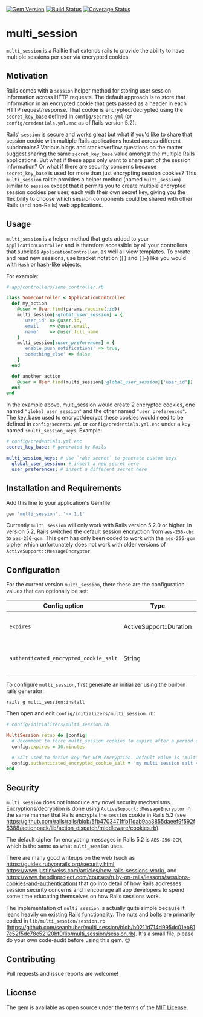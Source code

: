 [![Gem Version](https://badge.fury.io/rb/multi_session.svg)](https://badge.fury.io/rb/multi_session)
[![Build Status](https://travis-ci.org/seanhuber/multi_session.svg?branch=master)](https://travis-ci.org/seanhuber/multi_session)
[![Coverage Status](https://coveralls.io/repos/github/seanhuber/multi_session/badge.svg?branch=master)](https://coveralls.io/github/seanhuber/multi_session?branch=master)

multi_session
==============

`multi_session` is a Railtie that extends rails to provide the ability to have multiple sessions per user via encrypted cookies.

## Motivation

Rails comes with a `session` helper method for storing user session information across HTTP requests.  The default approach is to store that information in an encrypted cookie that gets passed as a header in each HTTP request/response.  That cookie is encrypted/decrypted using the `secret_key_base` defined in `config/secrets.yml` (or `config/credentials.yml.enc` as of Rails version 5.2).

Rails' `session` is secure and works great but what if you'd like to share that session cookie with multiple Rails applications hosted across different subdomains? Various blogs and stackoverflow questions on the matter suggest sharing the same `secret_key_base` value amongst the multiple Rails applications.  But what if these apps only want to share part of the session information? Or what if there are security concerns because `secret_key_base` is used for more than just encrypting session cookies? This `multi_session` railtie provides a helper method (named `multi_session`) similar to `session` except that it permits you to create multiple encrypted session cookies per user, each with their own secret key, giving you the flexibility to choose which session components could be shared with other Rails (and non-Rails) web applications.

## Usage

`multi_session` is a helper method that gets added to your `ApplicationController` and is therefore accessible by all your controllers that subclass `ApplicationController`, as well all view templates.  To create and read new sessions, use bracket notation (`[]` and `[]=`) like you would with `Hash` or hash-like objects.

For example:

```ruby
# app/controllers/some_controller.rb

class SomeController < ApplicationController
  def my_action
    @user = User.find(params.require(:id))
    multi_session[:global_user_session] = {
      'user_id' => @user.id,
      'email'   => @user.email,
      'name'    => @user.full_name
    }
    multi_session[:user_preferences] = {
      'enable_push_notifications' => true,
      'something_else' => false
    }
  end

  def another_action
    @user = User.find(multi_session[:global_user_session]['user_id'])
  end
end
```

In the example above, multi_session would create 2 encrypted cookies, one named `"global_user_session"` and the other named `"user_preferences"`.  The key_base used to encrypt/decrypt these cookies would need to be defined in `config/secrets.yml` or `config/credentials.yml.enc` under a key named `:multi_session_keys`.  Example:

```yaml
# config/credentials.yml.enc
secret_key_base: # generated by Rails

multi_session_keys: # use `rake secret` to generate custom keys
  global_user_session: # insert a new secret here
  user_preferences: # insert a different secret here
```

## Installation and Requirements

Add this line to your application's Gemfile:

```ruby
gem 'multi_session', '~> 1.1'
```

Currently `multi_session` will only work with Rails version 5.2.0 or higher. In version 5.2, Rails switched the default session encryption from `aes-256-cbc` to `aes-256-gcm`. This gem has only been coded to work with the `aes-256-gcm` cipher which unfortunately does not work with older versions of `ActiveSupport::MessageEncryptor`.

## Configuration

For the current version `multi_session`, there these are the configuration values that can optionally be set:

| Config option                         | Type                    | Description                                           |
|---------------------------------------|-------------------------|-------------------------------------------------------|
| `expires`                             | ActiveSupport::Duration | expiration  period for `multi_session` cookies/values |
| `authenticated_encrypted_cookie_salt` | String                  | Salt used to derive key for GCM encryption            |


To configure `multi_session`, first generate an initializer using the built-in rails generator:

```
rails g multi_session:install
```

Then open and edit `config/initializers/multi_session.rb`:

```ruby
# config/initializers/multi_session.rb

MultiSession.setup do |config|
  # Uncomment to force multi_session cookies to expire after a period of time
  config.expires = 30.minutes

  # Salt used to derive key for GCM encryption. Default value is 'multi session authenticated encrypted cookie'
  config.authenticated_encrypted_cookie_salt = 'my multi session salt value'
end
```

## Security

`multi_session` does not introduce any novel security mechanisms. Encryptions/decryption is done using `ActiveSupport::MessageEncryptor` in the same manner that Rails encrypts the `session` cookie in Rails 5.2 (see https://github.com/rails/rails/blob/5fb4703471ffb11dab9aa3855daeef9f592f6388/actionpack/lib/action_dispatch/middleware/cookies.rb).

The default cipher for encrypting messages in Rails 5.2 is `AES-256-GCM`, which is the same as what `multi_session` uses.

There are many good writeups on the web (such as https://guides.rubyonrails.org/security.html, https://www.justinweiss.com/articles/how-rails-sessions-work/, and https://www.theodinproject.com/courses/ruby-on-rails/lessons/sessions-cookies-and-authentication) that go into detail of how Rails addresses session security concerns and I encourage all app developers to spend some time educating themselves on how Rails sessions work.

The implementation of `multi_session` is actually quite simple because it leans heavily on existing Rails functionality. The nuts and bolts are primarily coded in `lib/multi_session/session.rb` (https://github.com/seanhuber/multi_session/blob/b0211d714d995dc01eb817e52f5dc78e52120bf0/lib/multi_session/session.rb).  It's a small file, please do your own code-audit before using this gem. :wink:

## Contributing

Pull requests and issue reports are welcome!

## License

The gem is available as open source under the terms of the [MIT License](https://opensource.org/licenses/MIT).
